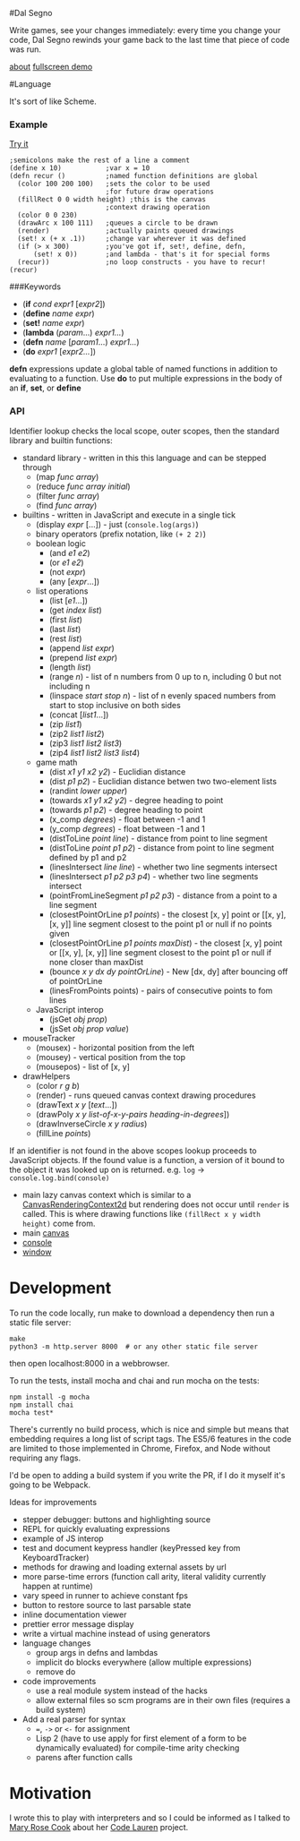 #Dal Segno

Write games, see your changes immediately:
every time you change your code, Dal Segno rewinds your game
back to the last time that piece of code was run.

[about](http://dalsegno.ballingt.com/about/)
[fullscreen demo](http://dalsegno.ballingt.com/)

#Language

It's sort of like Scheme.

### Example

<a
href="http://dalsegno.ballingt.com/?code=;semicolons%20make%20the%20rest%20of%20a%20line%20a%20comment%0A(define%20x%2010)%20%20%20%20%20%20%20%20%20%20%20;var%20x%20=%2010%0A(defn%20recur%20()%20%20%20%20%20%20%20%20%20%20;named%20function%20definitions%20are%20global%0A%20%20(color%20100%20200%20100)%20%20%20;sets%20the%20color%20to%20be%20used%0A%20%20%20%20%20%20%20%20%20%20%20%20%20%20%20%20%20%20%20%20%20%20%20%20;for%20future%20draw%20operations%0A%20%20(fillRect%200%200%20width%20height)%20;this%20is%20the%20canvas%0A%20%20%20%20%20%20%20%20%20%20%20%20%20%20%20%20%20%20%20%20%20%20%20%20;context%20drawing%20operation%0A%20%20(color%200%200%20230)%0A%20%20(drawArc%20x%20100%20111)%20%20%20;queues%20a%20circle%20to%20be%20drawn%0A%20%20(render)%20%20%20%20%20%20%20%20%20%20%20%20%20%20;actually%20paints%20queued%20drawings%0A%20%20(set!%20x%20(+%20x%20.1))%20%20%20%20%20;change%20var%20wherever%20it%20was%20defined%0A%20%20(if%20(%3E%20x%20300)%20%20%20%20%20%20%20%20%20;you%27ve%20got%20if,%20set!,%20define,%20defn,%0A%20%20%20%20%20%20(set!%20x%200))%20%20%20%20%20%20%20;and%20lambda%20-%20that%27s%20it%20for%20special%20forms%0A%20%20(recur))%20%20%20%20%20%20%20%20%20%20%20%20%20%20;no%20loop%20constructs%20-%20you%20have%20to%20recur!%0A(recur)">Try
it</a>

    ;semicolons make the rest of a line a comment
    (define x 10)           ;var x = 10
    (defn recur ()          ;named function definitions are global
      (color 100 200 100)   ;sets the color to be used
                            ;for future draw operations
      (fillRect 0 0 width height) ;this is the canvas
                            ;context drawing operation
      (color 0 0 230)
      (drawArc x 100 111)   ;queues a circle to be drawn
      (render)              ;actually paints queued drawings
      (set! x (+ x .1))     ;change var wherever it was defined
      (if (> x 300)         ;you've got if, set!, define, defn,
          (set! x 0))       ;and lambda - that's it for special forms
      (recur))              ;no loop constructs - you have to recur!
    (recur)

###Keywords
* (**if** *cond* *expr1* [*expr2*])
* (**define** *name* *expr*)
* (**set!** *name* *expr*)
* (**lambda** (*param*...) *expr1...*)
* (**defn** *name* [*param1*...) *expr1...*)
* (**do** *expr1* [*expr2...*])

**defn** expressions update a global table of named functions in addition to
evaluating to a function.
Use **do** to put multiple expressions in the body of an **if**, **set**, or **define**

### API

Identifier lookup checks the local scope, outer scopes, then
the standard library and builtin functions:

* standard library - written in this this language and can be stepped through
  * (map *func* *array*)
  * (reduce *func* *array* *initial*)
  * (filter *func* *array*)
  * (find *func* *array*)
* builtins - written in JavaScript and execute in a single tick
  * (display *expr* [...]) - just (`console.log(args)`)
  * binary operators (prefix notation, like `(+ 2 2)`)
  * boolean logic
    * (and *e1* *e2*)
    * (or *e1* *e2*)
    * (not *expr*)
    * (any [*expr*...])
  * list operations
    * (list [*e1*...])
    * (get *index* *list*)
    * (first *list*)
    * (last *list*)
    * (rest *list*)
    * (append *list* *expr*)
    * (prepend *list* *expr*)
    * (length *list*)
    * (range *n*) - list of n numbers from 0 up to n, including 0 but not including n
    * (linspace *start* *stop* *n*) - list of n evenly spaced numbers from start
    to stop inclusive on both sides
    * (concat [*list1*...])
    * (zip *list1*)
    * (zip2 *list1* *list2*)
    * (zip3 *list1* *list2* *list3*)
    * (zip4 *list1* *list2* *list3* *list4*)
  * game math
    * (dist *x1* *y1* *x2* *y2*) - Euclidian distance
    * (dist *p1* *p2*) - Euclidian distance betwen two two-element lists
    * (randint *lower* *upper*)
    * (towards *x1* *y1* *x2* *y2*) - degree heading to point
    * (towards *p1* *p2*) - degree heading to point
    * (x_comp *degrees*) - float between -1 and 1
    * (y_comp *degrees*) - float between -1 and 1
    * (distToLine *point* *line*) - distance from point to line segment
    * (distToLine *point* *p1* *p2*) - distance from point to line segment
    defined by p1 and p2
    * (linesIntersect *line* *line*) - whether two line segments intersect
    * (linesIntersect *p1* *p2* *p3* *p4*) - whether two line segments intersect
    * (pointFromLineSegment *p1* *p2* *p3*) - distance from a point to a line
    segment
    * (closestPointOrLine *p1* *points*) - the closest [x, y] point or [[x, y],
    [x, y]] line segment closest to the point p1 or null if no points given
    * (closestPointOrLine *p1* *points* *maxDist*) - the closest [x, y] point or [[x, y],
    [x, y]] line segment closest to the point p1 or null if none closer than
    maxDist
    * (bounce *x* *y* *dx* *dy* *pointOrLine*) - New [dx, dy] after bouncing off of
    pointOrLine
    * (linesFromPoints points) - pairs of consecutive points to fom lines
  * JavaScript interop
    * (jsGet *obj* *prop*)
    * (jsSet *obj* *prop* *value*)
* mouseTracker
  * (mousex) - horizontal position from the left
  * (mousey) - vertical position from the top
  * (mousepos) - list of [x, y]
* drawHelpers
  * (color *r* *g* *b*)
  * (render) - runs queued canvas context drawing procedures
  * (drawText *x* *y* [*text*...])
  * (drawPoly *x* *y* *list-of-x-y-pairs* *heading-in-degrees*])
  * (drawInverseCircle *x* *y* *radius*)
  * (fillLine *points*)

If an identifier is not found in the above scopes lookup proceeds to
JavaScript objects. If the found value is a function, a version of
it bound to the object it was looked up on is returned.
e.g. `log` -> `console.log.bind(console)`

* main lazy canvas context which is similar to a [CanvasRenderingContext2d](
  https://developer.mozilla.org/en-US/docs/Web/API/CanvasRenderingContext2D)
  but rendering does not occur until `render` is called. This is where
  drawing functions like `(fillRect x y width height)` come from.
* main [canvas](https://developer.mozilla.org/en-US/docs/Web/API/HTMLCanvasElement)
* [console](https://developer.mozilla.org/en-US/docs/Web/API/Console)
* [window](https://developer.mozilla.org/en-US/docs/Web/API/Window)

# Development

To run the code locally, run make to download a dependency then run a static file server:

    make
    python3 -m http.server 8000  # or any other static file server

then open localhost:8000 in a webbrowser.

To run the tests, install mocha and chai and run mocha on the tests:

    npm install -g mocha
    npm install chai
    mocha test*

There's currently no build process, which is nice and simple but
means that embedding requires a long list of script tags.
The ES5/6 features in the code are limited to those implemented
in Chrome, Firefox, and Node without requiring any flags.

I'd be open to adding a build system if you write the PR,
if I do it myself it's going to be Webpack.

Ideas for improvements

* stepper debugger: buttons and highlighting source
* REPL for quickly evaluating expressions
* example of JS interop
* test and document keypress handler (keyPressed key from KeyboardTracker)
* methods for drawing and loading external assets by url
* more parse-time errors (function call arity, literal validity
  currently happen at runtime)
* vary speed in runner to achieve constant fps
* button to restore source to last parsable state
* inline documentation viewer
* prettier error message display
* write a virtual machine instead of using generators
* language changes
  * group args in defns and lambdas
  * implicit do blocks everywhere (allow multiple expressions)
  * remove do
* code improvements
  * use a real module system instead of the hacks
  * allow external files so scm programs are in their own files (requires
    a build system)
* Add a real parser for syntax
  * `=`, `->` or `<-` for assignment
  * Lisp 2 (have to use apply for first element of a form to be dynamically
    evaluated) for compile-time arity checking
  * parens after function calls

# Motivation

I wrote this to play with interpreters and so I could be informed as
I talked to [Mary Rose Cook](http://maryrosecook.com/) about her
[Code Lauren](http://codelauren.com/) project.
